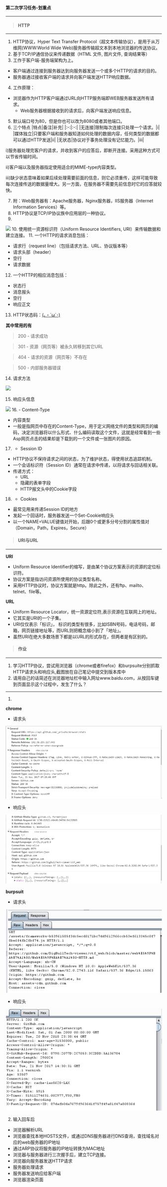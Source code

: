 #### 第二次学习任务-划重点

----

> #### HTTP

----

1. HTTP协议，Hyper Text Transfer Protocol（超文本传输协议），是用于从万维网(WWW:World Wide Web)服务器传输超文本到本地浏览器的传送协议。
2. 基于TCP/IP通信协议来传递数据（HTML 文件, 图片文件, 查询结果等）
3. 工作于客户端-服务端架构为上。
- 客户端通过连接到服务器达到向服务器发送一个或多个HTTP的请求的目的。
- 服务器通过接收客户端的请求并向客户端发送HTTP响应数据。
4. 工作原理：
- 浏览器作为HTTP客户端通过URL向HTTP服务端即WEB服务器发送所有请求。
    - Web服务器根据接收到的请求后，向客户端发送响应信息。
5. 默认端口号为80，但是你也可以改为8080或者其他端口。
6. 三个特点
|特点|备注|补充|
|:-:|:-:|
|无连接|限制每次连接只处理一个请求。|i|
|媒体独立|只要客户端和服务器知道如何处理的数据内容，任何类型的数据都可以通过HTTP发送|ii|
|无状态|协议对于事务处理没有记忆能力。|iii|

i)服务器处理完客户的请求，并收到客户的应答后，即断开连接。采用这种方式可以节省传输时间。

ii)客户端以及服务器指定使用适合的MIME-type内容类型。

iii)缺少状态意味着如果后续处理需要前面的信息，则它必须重传，这样可能导致每次连接传送的数据量增大。另一方面，在服务器不需要先前信息时它的应答就较快。

7. 附：Web服务器有：Apache服务器，Nginx服务器，IIS服务器（Internet Information Services）等。
8. HTTP协议是TCP/IP协议族中应用层的一种协议。
9. 
 ![](https://camo.githubusercontent.com/8c676ac04cbe78666d60d0015e64b193a0167d16/687474703a2f2f696d6167652e7765627265616465722e64756f6b616e2e636f6d2f6d667376322f646f776e6c6f61642f66647363332f703031746a517665336951492f58584b4144776252536a7744744c2e6a7067)
10. 使用统一资源标识符（Uniform Resource Identifiers, URI）来传输数据和建立连接。
11. 一个HTTP的请求消息包括：
- 请求行（request line）（包括请求方法、URL、协议版本等）
- 请求头部（header）
- 空行
- 请求数据
12. 一个HTTP的相应消息包括：
- 状态行
- 消息报头
- 空行
- 响应正文
13. HTTP状态码：[(｡・`ω´･)](http://www.runoob.com/http/http-status-codes.html)

**其中常用的有**

>200 - 请求成功

>301 - 资源（网页等）被永久转移到其它URL

>404 - 请求的资源（网页等）不存在

>500 - 内部服务器错误


14. 请求方法

![](https://github.com/DigBullTech-viewer/ctf_web/raw/master/src/1510982805904.png)

15. 响应头信息

![](https://github.com/DigBullTech-viewer/ctf_web/raw/master/src/1510982839885.png)
16. - Content-Type
- 内容类型
- 一般是指网页中存在的Content-Type，用于定义网络文件的类型和网页的编码，决定浏览器将以什么形式、什么编码读取这个文件，这就是经常看到一些Asp网页点击的结果却是下载到的一个文件或一张图片的原因。
17. - Session ID
- HTTP协议不保持请求之间的状态，为了维护状态，得使用状态追踪机制。
- 一个会话标识符（Session ID）通常在请求中传递，以将请求与回话相关联。
- 传递方式：
     - URL
     - 隐藏的表单字段
     - HTTP报文头中的Cookie字段 
18. - Cookies
- 最常见用来传递Session ID的地方
- 发起一个回话时，服务器发送一个Set-Cookie响应头
- 以一个NAME=VALUE键值对开始，后跟0个或更多分号分割的属性值对（Domain，Path，Expires，Secure）

> #### URI与URL

----

**URI**
- Uniform Resource Identifier的缩写，是由某个协议方案表示的资源的定位标识符。
- 协议方案是指访问资源所使用的协议类型名称。
-  采用HTTP协议时，协议方案就是http。除此之外，还有ftp、mailto、telnet、file等。

**URL**
- Uniform Resource Locator，统一资源定位符,表示资源在互联网上的地址。
- 它其实是URI的一个子集。
- URI仅仅表示「标识」， 标识的类型有很多，比如ISBN号码，电话号码，邮箱，网页链接地址等，而URL则把概念缩小到了「地址」。
-  虽然URI在绝大多数场景下都是以URL的形式存在，但两者是有区别的。


> #### 作业

----

1. 学习HTTP协议，尝试用浏览器（chrome或者firefox）和burpsuite分别抓取HTTP请求头和响应头,截图放在自己笔记中提交到版本库中
2. 请用自己的话简述在浏览器地址栏中输入网址www.baidu.com，从按回车键到页面显示这个过程中，发生了什么？

----
1.
**chrome**
- 请求头

![](https://github.com/RhythmMark/hello-world/blob/master/crc/header1.png?raw=true)
- 响应头

![](https://github.com/RhythmMark/hello-world/blob/master/crc/header2.png?raw=true)

**burpsuit**
- 请求头

![](https://github.com/RhythmMark/hello-world/blob/master/crc/header3.png?raw=true)
- 响应头

![](https://github.com/RhythmMark/hello-world/blob/master/crc/header4.png?raw=true)

2. 输入回车后
- 浏览器解析URL
- 浏览器查找本地HOSTS文件，或通过DNS服务器进行DNS查询，查找域名对应的web服务器的IP地址
- 通过ARP协议将服务器的IP地址转换为MAC地址
- 浏览器与服务器进行三次握手后，建立TCP连接。
- 浏览器向服务器发送HTTP请求
- 服务器处理请求
- 服务器发送响应给客户端
- 浏览器渲染页面
